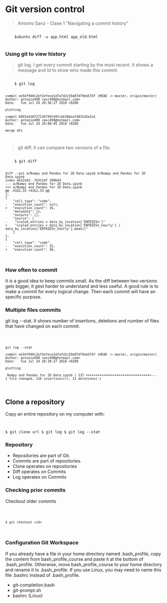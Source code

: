 # Git version control

> Antonio Sanz - Clase 1 "Navigating a commit history"

<code>
    $ubuntu diff -u app.html app_old.html

</code>

### Using git to view history

> git log. I get every commit starting by the most recent. It shows a message and Id to show who made this commit.

<code>
    $ git log

    commit ee54f948c2ef2efece1d7a7d2c59a87d79eb576f (HEAD -> master, origin/master)
    Author: antonio490 <asc490@hotmail.com>
    Date:   Tue Jul 24 20:38:27 2018 +0200

    plotting

    commit 6093a418727136749fd9fcb638dea7d832d5e2a1
    Author: antonio490 <asc490@hotmail.com>
    Date:   Tue Jul 24 20:08:45 2018 +0200

    merge dfs

</code>

> git diff. It can compare two versions of a file.

<code>
    $ git diff

    diff --git a/Numpy and Pandas for 2D Data.ipynb b/Numpy and Pandas for 2D Data.ipynb
    index a622a92..76311df 100644
    --- a/Numpy and Pandas for 2D Data.ipynb        
    +++ b/Numpy and Pandas for 2D Data.ipynb        
    @@ -4162,33 +4162,33 @@
    },
    {
        "cell_type": "code",
    -   "execution_count": null,
    +   "execution_count": 35,
        "metadata": {},
        "outputs": [],
        "source": [
    -    "scaled_entries = data_by_location['ENTRIESn']"
    +    "scaled_entries = data_by_location['ENTRIESn_hourly'] / data_by_location['ENTRIESn_hourly'].mean()"
        ]
    },
    {
        "cell_type": "code",
    -   "execution_count": 32,
    +   "execution_count": 36,

</code>

### How often to commit

It is a good idea to keep commits small. As the diff between two versions gets bigger, it gest harder to understand and less useful. A good rule is to make a commit for every logical change. Then each commit will have an specific purpose.

### Multiple files commits

git log --stat. It shows number of insertions, deletions and number of files that have changed on each commit.

<code>

    git log --stat 

    commit ee54f948c2ef2efece1d7a7d2c59a87d79eb576f (HEAD -> master, origin/master)
    Author: antonio490 <asc490@hotmail.com>
    Date:   Tue Jul 24 20:38:27 2018 +0200

    plotting

     Numpy and Pandas for 2D Data.ipynb | 137 ++++++++++++++++++++++++++++++++++---
    1 file changed, 126 insertions(+), 11 deletions(-)
</code>

## Clone a repository

Copy an entire repository on my computer with:
<code>

   $ git clone url
   $ git log
   $ git log --stat
</code>


### Repository

- Repositories are part of Git. 
- Commits are part of repositories.
- Clone operates on repositories
- Diff operates on Commits
- Log operates on Commits

### Checking prior commits

Checkout older commits

<code>

    $ git checkout <id>
</code>

### Configuration Git Workspace

If you already have a file in your home directory named .bash_profile, copy the content from bash_profile_course and paste it at the bottom of .bash_profile. Otherwise, move bash_profile_course to your home directory and rename it to .bash_profile. If you use Linux, you may need to name this file .bashrc instead of .bash_profile.

- git-completion.bash
- git-prompt.sh
- bashrc (Linux)


